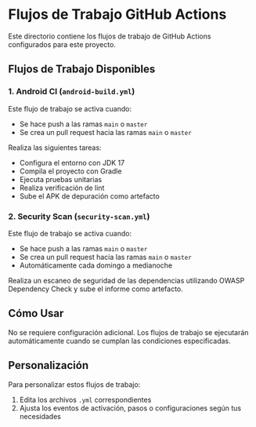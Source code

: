 # Flujos de Trabajo GitHub Actions

Este directorio contiene los flujos de trabajo de GitHub Actions configurados para este proyecto.

## Flujos de Trabajo Disponibles

### 1. Android CI (`android-build.yml`)

Este flujo de trabajo se activa cuando:
- Se hace push a las ramas `main` o `master`
- Se crea un pull request hacia las ramas `main` o `master`

Realiza las siguientes tareas:
- Configura el entorno con JDK 17
- Compila el proyecto con Gradle
- Ejecuta pruebas unitarias
- Realiza verificación de lint
- Sube el APK de depuración como artefacto

### 2. Security Scan (`security-scan.yml`)

Este flujo de trabajo se activa cuando:
- Se hace push a las ramas `main` o `master`
- Se crea un pull request hacia las ramas `main` o `master`
- Automáticamente cada domingo a medianoche

Realiza un escaneo de seguridad de las dependencias utilizando OWASP Dependency Check y sube el informe como artefacto.

## Cómo Usar

No se requiere configuración adicional. Los flujos de trabajo se ejecutarán automáticamente cuando se cumplan las condiciones especificadas.

## Personalización

Para personalizar estos flujos de trabajo:
1. Edita los archivos `.yml` correspondientes
2. Ajusta los eventos de activación, pasos o configuraciones según tus necesidades 